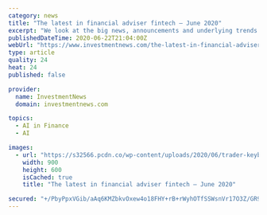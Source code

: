 ```yaml
---
category: news
title: "The latest in financial adviser fintech — June 2020"
excerpt: "We look at the big news, announcements and underlying trends and developments in the world of technology solutions for financial advisers and wealth management!"
publishedDateTime: 2020-06-22T21:04:00Z
webUrl: "https://www.investmentnews.com/the-latest-in-financial-adviser-fintech-june-2020-194359"
type: article
quality: 24
heat: 24
published: false

provider:
  name: InvestmentNews
  domain: investmentnews.com

topics:
  - AI in Finance
  - AI

images:
  - url: "https://s32566.pcdn.co/wp-content/uploads/2020/06/trader-keyboard_opt.jpg"
    width: 900
    height: 600
    isCached: true
    title: "The latest in financial adviser fintech — June 2020"

secured: "+/PbyPpxVGib/aAq6KMZbkvOxew4o18FHY+rB+rWyhOTfSSWsnVr17O3Z/GR99ps71hvZiGJ7EKXKzR1hSt9aU2Qgw4ZRV4MsgNa3TOrTFNYHWRlRuMPOugPQpv3oyLlrSs0e7Z03u4zfs0BAJt5+y2QKPPEkrz/d1CPyzqpzAan/y7HWeEBTx8uRaT29/sFc0VMeHkTRBXzu7ZMzCByCi6FwXmoMVpyqe6V2D7EHEa6oHydfhBwnYs4jyUL1FHMrRdqUEZGknWpkgKtwf53T6s2yIZ1pusV8nxtG9M636kZo56KB7AjQl9wylUKayODPcZ06wefs2DmlxUtcD6jYw==;uHIOGhV2oTRyMubXr8b5CA=="
---
```


